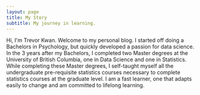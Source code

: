 ```yaml
---
layout: page
title: My Story
subtitle: My journey in learning.
---
```


Hi, I'm Trevor Kwan. Welcome to my personal blog. I started off doing a Bachelors in Psychology, but quickly developed a passion for data science. In the 3 years after my Bachelors, I completed two Master degrees at the University of British Columbia, one in Data Science and one in Statistics. While completing these Master degrees, I self-taught myself all the undergraduate pre-requisite statistics courses necessary to complete statistics courses at the graduate level. I am a fast learner, one that adapts easily to change and am committed to lifelong learning.



